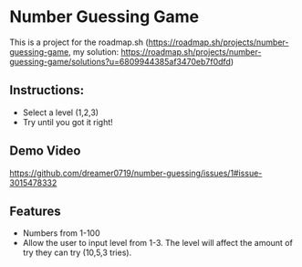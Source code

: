# Number Guessing Game
This is a project for the roadmap.sh (https://roadmap.sh/projects/number-guessing-game, my solution: https://roadmap.sh/projects/number-guessing-game/solutions?u=6809944385af3470eb7f0dfd)

## Instructions:
- Select a level (1,2,3)
- Try until you got it right!

## Demo Video
https://github.com/dreamer0719/number-guessing/issues/1#issue-3015478332

## Features
- Numbers from 1-100
- Allow the user to input level from 1-3. The level will affect the amount of try they can try (10,5,3 tries).


